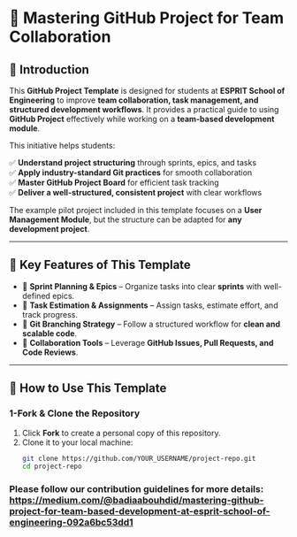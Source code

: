# 🚀 Mastering GitHub Project for Team Collaboration

## 🔹 Introduction

This **GitHub Project Template** is designed for students at **ESPRIT School of Engineering** to improve **team collaboration, task management, and structured development workflows**. It provides a practical guide to using **GitHub Project** effectively while working on a **team-based development module**.

This initiative helps students:

✅ **Understand project structuring** through sprints, epics, and tasks  
✅ **Apply industry-standard Git practices** for smooth collaboration  
✅ **Master GitHub Project Board** for efficient task tracking  
✅ **Deliver a well-structured, consistent project** with clear workflows  

The example pilot project included in this template focuses on a **User Management Module**, but the structure can be adapted for **any development project**.

---

## 📌 Key Features of This Template

- 🔹 **Sprint Planning & Epics** – Organize tasks into clear **sprints** with well-defined epics.  
- 🔹 **Task Estimation & Assignments** – Assign tasks, estimate effort, and track progress.  
- 🔹 **Git Branching Strategy** – Follow a structured workflow for **clean and scalable code**.  
- 🔹 **Collaboration Tools** – Leverage **GitHub Issues, Pull Requests, and Code Reviews**.  

---

## 🚀 How to Use This Template

### **1-Fork & Clone the Repository**

1. Click **Fork** to create a personal copy of this repository.  
2. Clone it to your local machine:
   ```bash
   git clone https://github.com/YOUR_USERNAME/project-repo.git
   cd project-repo
### Please follow our contribution guidelines for more details: https://medium.com/@badiaabouhdid/mastering-github-project-for-team-based-development-at-esprit-school-of-engineering-092a6bc53dd1
